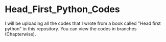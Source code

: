 # Head_First_Python_Codes
I will be uploading all the codes that I wrote from a book called "Head first python" in this repository.
You can view the codes in branches (Chapterwise).

